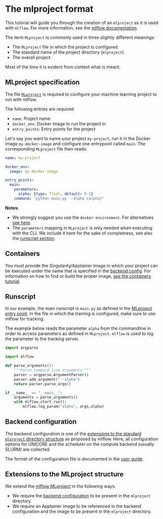 # The mlproject format

This tutorial will guide you through the creation of an `mlproject` as it is
used with `mlflow`. For more information, see the 
[mlflow documentation](https://www.mlflow.org/docs/latest/projects.html).

The term `MLproject` is commonly used in three slightly different meanings:

 - The `MLproject` file in which the project is configured.
 - The standard name of the project directory (`mlproject`).
 - The overall project.

Most of the time it is evident from context what is meant.
## MLproject specification

The file
[`MLproject`](https://www.mlflow.org/docs/latest/projects.html#mlproject-file)
is required to configure your machine learning project to run with mlflow.

The following entries are required:

 - `name`: Project name
 - `docker_env`: Docker image to run the project in
 - `entry_points`: Entry points for the project

Let's say you want to name your project `my-project`, run it in the Docker
image `my-docker-image` and configure one entrypoint called `main`. The
corresponding `MLproject` file then reads:

```yaml
name: my-project

docker_env:
  image: my-docker-image

entry_points:
  main:
    parameters:
      alpha: {type: float, default: 0.1}
    command: "python main.py --alpha {alpha}"
```

**Notes:**

 - We strongly suggest you use the `docker environment`. For alternatives
[see here](https://www.mlflow.org/docs/latest/projects.html#specifying-an-environment).
 - The `parameters` mapping in `MLproject` is only needed when executing with the CLI.
We include it here for the sake of completness, see also the
[runscript section](#runscript).

## Containers

You must provide the Singularity/Apptainer image in which your project can be
executed under the name that is specified in the
[backend config](#backend-configuration). For information on how to find or build the
proper image, [see the containers tutorial](../containers/README.md).

## Runscript

In our example, the main runscript is `main.py` as defined in the
[MLproject entry point](#mlproject-specification).
In the file in which the training is configured, make sure to use mlflow for
tracking.

The example below reads the parameter `alpha` from the commandline in order to
access parameters as defined in `MLproject`. `mlflow` is used to log the
parameter to the tracking server.

```python
import argparse

import mlflow

def parse_arguments():
    """Parse command line arguments."""
    parser = argparse.ArgumentParser()
    parser.add_argument("--alpha")
    return parser.parse_args()

if __name__ == "__main__":
    arguments = parse_arguments()
    with mlflow.start_run():
        mlflow.log_param("alpha", args.alpha)
```

## Backend configuration

The backend configuration is one of the
[extensions to the standard `mlproject` directory structure](#extensions-to-the-mlproject-structure)
as proposed by mlflow. Here, all configuration options for UNICORE and the
scheduler on the compute backend (usually SLURM) are collected.

The format of the configuration file is documented in the
[user guide](../user_guide.md#backend-configuration).

## Extensions to the MLproject structure

We extend the [mlflow MLproject](https://www.mlflow.org/docs/latest/projects.html)
in the following ways:

 - We require the [backend configuration](#backend-configuration) to be present in the
`mlproject` directory.
 - We require an Apptainer image to be referenced in the backend configuration
and the image to be present in the `mlproject` directory.

